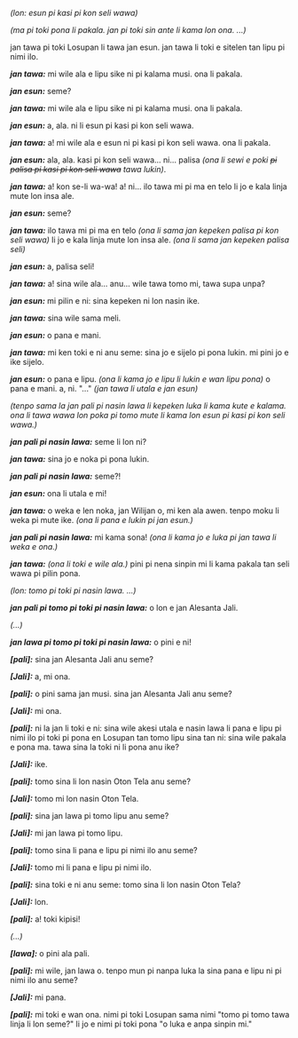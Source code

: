 *(lon: esun pi kasi pi kon seli wawa)*

*(ma pi toki pona li pakala. jan pi toki sin ante li kama lon ona.
...)*

jan tawa pi toki Losupan li tawa jan esun. jan tawa li toki e sitelen tan lipu pi nimi ilo.

***jan tawa:*** mi wile ala e lipu sike ni pi kalama musi. ona li pakala.

***jan esun:*** seme?

***jan tawa:*** mi wile ala e lipu sike ni pi kalama musi. ona li pakala.

***jan esun:*** a, ala. ni li esun pi kasi pi kon seli wawa.

***jan tawa:*** a! mi wile ala e esun ni pi kasi pi kon seli wawa. ona li pakala.

***jan esun:*** ala, ala. kasi pi kon seli wawa... ni... palisa *(ona li sewi e poki ~~pi palisa pi kasi pi kon seli wawa~~ tawa lukin)*.

***jan tawa:*** a! kon se-li wa-wa! a! ni... ilo tawa mi pi ma en telo li jo e kala linja mute lon insa ale.

***jan esun:*** seme?

***jan tawa:*** ilo tawa mi pi ma en telo *(ona li sama jan kepeken palisa pi kon seli wawa)* li jo e kala linja mute lon insa ale. *(ona li sama jan kepeken palisa seli)*

***jan esun:*** a, palisa seli!

***jan tawa:*** a! sina wile ala... anu... wile tawa tomo mi, tawa supa unpa?

***jan esun:*** mi pilin e ni: sina kepeken ni lon nasin ike.

***jan tawa:*** sina wile sama meli.

***jan esun:*** o pana e mani.

***jan tawa:*** mi ken toki e ni anu seme: sina jo e sijelo pi pona lukin. mi pini jo e ike sijelo.

***jan esun:*** o pana e lipu. *(ona li kama jo e lipu li lukin e wan lipu pona)* o pana e mani. a, ni. "..." *(jan tawa li utala e jan esun)*

*(tenpo sama la jan pali pi nasin lawa li kepeken luka li kama kute e kalama. ona li tawa wawa lon poka pi tomo mute li kama lon esun pi kasi pi kon seli wawa.)*

***jan pali pi nasin lawa:*** seme li lon ni?

***jan tawa:*** sina jo e noka pi pona lukin.

***jan pali pi nasin lawa:*** seme?!

***jan esun:*** ona li utala e mi!

***jan tawa:*** o weka e len noka, jan Wilijan o, mi ken ala awen. tenpo moku li weka pi mute ike. *(ona li pana e lukin pi jan esun.)*

***jan pali pi nasin lawa:*** mi kama sona! *(ona li kama jo e luka pi jan tawa li weka e ona.)*

***jan tawa:*** *(ona li toki e wile ala.)* pini pi nena sinpin mi li kama pakala tan seli wawa pi pilin pona.

*(lon: tomo pi toki pi nasin lawa. ...)*

***jan pali pi tomo pi toki pi nasin lawa:*** o lon e jan Alesanta Jali.

*(...)*

***jan lawa pi tomo pi toki pi nasin lawa:*** o pini e ni!

***[pali]:*** sina jan Alesanta Jali anu seme?

***[Jali]:*** a, mi ona.

***[pali]:*** o pini sama jan musi. sina jan Alesanta Jali anu seme?

***[Jali]:*** mi ona.

***[pali]:*** ni la jan li toki e ni: sina wile akesi utala e nasin lawa li pana e lipu pi nimi ilo pi toki pi pona en Losupan tan tomo lipu sina tan ni: sina wile pakala e pona ma. tawa sina la toki ni li pona anu ike?

***[Jali]:*** ike.

***[pali]:*** tomo sina li lon nasin Oton Tela anu seme?

***[Jali]:*** tomo mi lon nasin Oton Tela.

***[pali]:*** sina jan lawa pi tomo lipu anu seme?

***[Jali]:*** mi jan lawa pi tomo lipu.

***[pali]:*** tomo sina li pana e lipu pi nimi ilo anu seme?

***[Jali]:*** tomo mi li pana e lipu pi nimi ilo.

***[pali]:*** sina toki e ni anu seme: tomo sina li lon nasin Oton Tela?

***[Jali]:*** lon.

***[pali]:*** a! toki kipisi!

*(...)*

***[lawa]:*** o pini ala pali.

***[pali]:*** mi wile, jan lawa o. tenpo mun pi nanpa luka la sina pana e lipu ni pi nimi ilo anu seme?

***[Jali]:*** mi pana.

***[pali]:*** mi toki e wan ona. nimi pi toki Losupan sama nimi "tomo pi tomo tawa linja li lon seme?" li jo e nimi pi toki pona "o luka e anpa sinpin mi."

